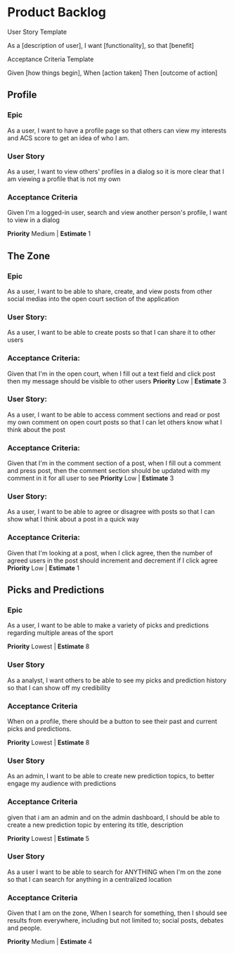 # Product Backlog

User Story Template

As a [description of user], I want [functionality], so that [benefit]

Acceptance Criteria Template

Given [how things begin], When [action taken] Then [outcome of action]

## Profile

### Epic

As a user, I want to have a profile page so that others can view my interests and ACS score to get an idea of who I am.

### User Story

As a user, I want to view others' profiles in a dialog so it is more clear that I am viewing a profile that is not my own

### Acceptance Criteria

Given I'm a logged-in user, search and view another person's profile, I want to view in a dialog

**Priority** Medium | **Estimate** 1

## The Zone

### Epic

As a user, I want to be able to share, create, and view posts from other social medias into the open court section of the application

### User Story:

As a user, I want to be able to create posts so that I can share it to other users

### Acceptance Criteria:

Given that I'm in the open court, when I fill out a text field and click post then my message should be visible to other users
**Priority** Low | **Estimate** 3

### User Story:

As a user, I want to be able to access comment sections and read or post my own comment on open court posts so that I can let others know what I think about the post

### Acceptance Criteria:

Given that I'm in the comment section of a post, when I fill out a comment and press post, then the comment section should be updated with my comment in it for all user to see
**Priority** Low | **Estimate** 3

### User Story:

As a user, I want to be able to agree or disagree with posts so that I can show what I think about a post in a quick way

### Acceptance Criteria:

Given that I'm looking at a post, when I click agree, then the number of agreed users in the post should increment and decrement if I click agree
**Priority** Low | **Estimate** 1

## Picks and Predictions

### Epic

As a user, I want to be able to make a variety of picks and predictions regarding multiple areas of the sport

**Priority** Lowest | **Estimate** 8

### User Story

As a analyst, I want others to be able to see my picks and prediction history so that I can show off my credibility

### Acceptance Criteria

When on a profile, there should be a button to see their past and current picks and predictions.

**Priority** Lowest | **Estimate** 8


### User Story

As an admin, I want to be able to create new prediction topics, to better engage my audience with predictions

### Acceptance Criteria

given that i am an admin and on the admin dashboard, I should be able to create a new prediction topic by entering its title, description

**Priority** Lowest | **Estimate** 5


### User Story

As a user I want to be able to search for ANYTHING when I'm on the zone so that I can search for anything in a centralized location

 ### Acceptance Criteria

Given that I am on the zone, When I search for something, then I should see results from everywhere, including but not limited to; social posts, debates and people.

**Priority** Medium | **Estimate** 4
